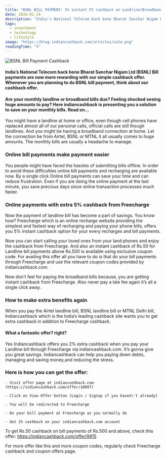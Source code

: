 ```yaml
---
title: "BSNL BILL PAYMENT: 5% instant FC cashback on Landline/Broadband Bill payment + extra 2% cashback"
date: 2016-01-14
description: "India's National Telecom back bone Bharat Sanchar Nigam Ltd (BSNL) Bill payments are now more rewarding with our simple cashback offer. Whenever you are planning to do BSNL bill payment, think about our cashback offer."
tags:
  - investment
  - technology
  - lifestyle
image: "https://blog.indiancashback.com/articles/sale.png"
readingTime: "3"
---
```


![BSNL Bill Payment Cashback](https://blog.indiancashback.com/articles/sale.png)


#### India’s National Telecom back bone Bharat Sanchar Nigam Ltd (BSNL) Bill payments are now more rewarding with our simple cashback offer. Whenever you are planning to do BSNL bill payment, think about our cashback offer.
#### Are your monthly landline or broadband bills due? Feeling shocked seeing huge amounts to pay? Here indiancashback is presenting you a solution to save on your monthly bills. Read on...
You might have a landline at home or office, even though cell phones have replaced almost all of our personal calls, official calls are still though landlines. And you might be having a broadband connection at home. Let the connection be from Airtel, BSNL or MTNL it all usually comes to huge amounts. The monthly bills are usually a headache to manage.
### Online bill payments make payment easier
You people might have faced the hassles of submitting bills offline. In order to avoid these difficulties online bill payments and recharging are available now. By a single click Online bill payments can save your time and can reduce frustration. Even if you are doing the online payment at the last minute, you save precious days since online transaction processes much faster.
### Online payments with extra 5% cashback from Freecharge
Now the payment of landline bill has become a part of savings. You know how? Freecharge which is an online recharge website providing the simplest and fastest way of recharging and paying your phone bills, offers you 5% instant cashback option for your every recharges and bill payments.

Now you can start calling your loved ones from your land phones and enjoy the cashback from Freecharge. And also an instant cashback of Rs.50 for Landline bill payments above Rs.500 is available using exclusive coupon code. For availing this offer all you have to do is that do your bill payments through Freecharge and use the relevant coupon codes provided by indiancashback.com.

Now don’t feel for paying the broadband bills because, you are getting instant cashback from Freecharge. Also never pay a late fee again it’s all a single click away.
### How to make extra benefits again
When you pay the Airtel landline bill, BSNL landline bill or MTNL Delhi bill, Indiancashback which is the India’s leading cashback site wants you to get extra cashback in addition to Freecharge cashback.
#### What a fantastic offer? right?
Yes Indiancashback offers you 2% extra cashback when you pay your Landline bill through Freecharge via indiancashback.com. It’s gonna give you great savings. Indiancashback can help you paying down debts, managing and saving money,and reducing the stress.
### Here is how you can get the offer:

	- Visit offer page at indiancashback.com (https://indiancashback.com/offer/10097)

	- Click on View Offer button (Login / Signup if you haven\'t already)

	- You will be redirected to Freecharge

	- Do your bill payment at Freecharge as you normally do

	- Get 2% cashback on your indiancashback.com account

To get Rs.50 cashback on bill payments of Rs.500 and above, check this offer: https://indiancashback.com/offer/9915

For more offer like this and more coupon codes, regularly check Freecharge cashback and coupon offers page.
